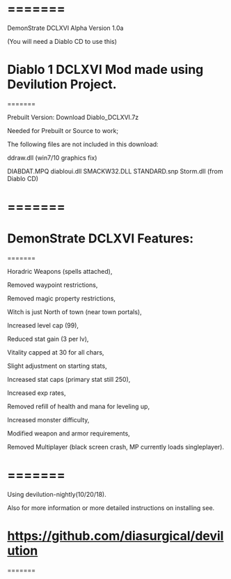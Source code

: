 =======
=======
DemonStrate DCLXVI Alpha Version 1.0a 

(You will need a Diablo CD to use this)

Diablo 1 DCLXVI Mod made using Devilution Project.
=======
=======

Prebuilt Version: Download Diablo_DCLXVI.7z

Needed for Prebuilt or Source to work; 

The following files are not included in this download: 

ddraw.dll (win7/10 graphics fix) 

DIABDAT.MPQ diabloui.dll SMACKW32.DLL STANDARD.snp Storm.dll (from Diablo CD)


=======
=======
DemonStrate DCLXVI Features: 
=======
=======

Horadric Weapons (spells attached), 

Removed waypoint restrictions, 

Removed magic property restrictions, 

Witch is just North of town (near town portals), 

Increased level cap (99), 

Reduced stat gain (3 per lv), 

Vitality capped at 30 for all chars,

Slight adjustment on starting stats,

Increased stat caps (primary stat still 250), 

Increased exp rates, 

Removed refill of health and mana for leveling up,

Increased monster difficulty, 

Modified weapon and armor requirements, 

Removed Multiplayer (black screen crash, MP currently loads singleplayer).


=======
=======
Using devilution-nightly(10/20/18). 

Also for more information or more detailed instructions on installing see. 

https://github.com/diasurgical/devilution
=======
=======
